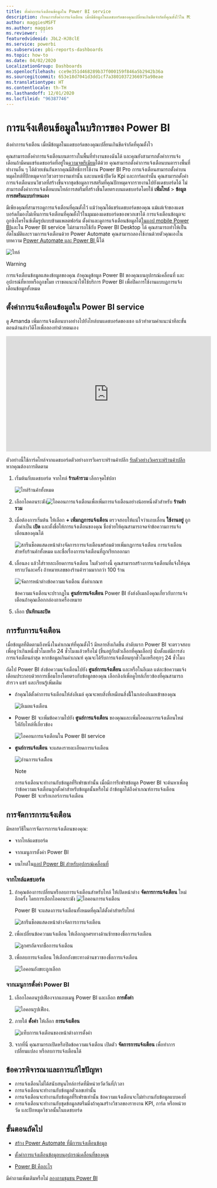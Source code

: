 ```yaml
---
title: ตั้งค่าการแจ้งเตือนข้อมูลใน Power BI service
description: เรียนการตั้งค่าการแจ้งเตือน เมื่อมีข้อมูลในแดชบอร์ดของคุณเปลี่ยนเกินขีดจำกัดที่คุณตั้งไว้ใน Microsoft Power BI service
author: maggiesMSFT
ms.author: maggies
ms.reviewer: ''
featuredvideoid: JbL2-HJ8clE
ms.service: powerbi
ms.subservice: pbi-reports-dashboards
ms.topic: how-to
ms.date: 04/02/2020
LocalizationGroup: Dashboards
ms.openlocfilehash: cce9e351d468289b37f000159f846a5b2942b36a
ms.sourcegitcommit: 653e18d7041d3dd1cf7a38010372366975a98eae
ms.translationtype: HT
ms.contentlocale: th-TH
ms.lasthandoff: 12/01/2020
ms.locfileid: "96387746"
---
```

# <a name="data-alerts-in-the-power-bi-service"></a>การแจ้งเตือนข้อมูลในบริการของ Power BI

ต้งค่าการแจ้งเตือน เมื่อมีข้อมูลในแดชบอร์ดของคุณเปลี่ยนเกินขีดจำกัดที่คุณตั้งไว

คุณสามารถตั้งค่าการแจ้งเตือนบนตารางในพื้นที่ทำงานของฉันได้ และคุณยังสามารถตั้งค่าการแจ้งเตือนถ้ามีคนแชร์แดชบอร์ดที่อยู่ใน[ความจุพรีเมียม](../admin/service-premium-what-is.md)ได้ด้วย คุณสามารถตั้งค่าการแจ้งเตือนบนตารางพื้นที่ทำงานอื่น ๆ ได้ด้วยเช่นกันหากคุณมีสิทธิ์การใช้งาน Power BI Pro การแจ้งเตือนสามารถตั้งค่าบนหมุดไทล์ที่ปักหมุดจากวิชวลรายงานเท่านั้น และบนหน้าปัดวัด Kpi และการ์ดเท่านั้น คุณสามารถตั้งค่าการแจ้งเตือนบนวิชวลที่สร้างขึ้นจากชุดข้อมูลการสตรีมที่คุณปักหมุดจากรายงานไปยังแดชบอร์ดได้ ไม่สามารถตั้งค่าการแจ้งเตือนบนไทล์การสตรีมที่สร้างขึ้นโดยตรงบนแดชบอร์ดโดยใช้ **เพิ่มไทล์** > **ข้อมูลการสตรีมแบบกำหนเอง**

มีเพียงคุณที่สามารถดูการแจ้งเตือนที่คุณตั้งไว้ แม้ว่าคุณได้แชร์แดชบอร์ดของคุณ แม้แต่เจ้าของแดชบอร์ดก็มองไม่เห็นการแจ้งเตือนที่คุณตั้งไว้ในมุมมองแดชบอร์ดของพวกเขาได้ การแจ้งเตือนข้อมูลจะถูกซิงโครไนซ์เต็มรูปแบบข้ามแพลตฟอร์ม ตั้งค่าและดูการแจ้งเตือนข้อมูลได้[ในแอป mobile Power BI](../consumer/mobile/mobile-set-data-alerts-in-the-mobile-apps.md)และใน Power BI service ไม่สามารถใช้กับ Power BI Desktop ได้ คุณสามารถทำให้เป็นอัตโนมัติและรวมการแจ้งเตือนด้วย Power Automate คุณสามารถลองใช้งานด้วยตัวคุณเองในบทความ [Power Automate และ Power BI ](../collaborate-share/service-flow-integration.md)นี้ได้

![ไทล์](media/service-set-data-alerts/powerbi-alert-types-new.png)

> [!WARNING]
> การแจ้งเตือนข้อมูลแสดงข้อมูลของคุณ ถ้าคุณดูข้อมูล Power BI ของคุณบนอุปกรณ์เคลื่อนที่ และอุปกรณ์ที่หายหรือถูกขโมย เราขอแนะนำให้ใช้บริการ Power BI เพื่อปิดการใช้งานแบบฎการแจ้งเตือนข้อมูลทั้งหมด

## <a name="set-data-alerts-in-the-power-bi-service"></a>ตั้งค่าการแจ้งเตือนข้อมูลใน Power BI service

ดู Amanda เพิ่มการแจ้งเตือนบางอย่างไปยังไทล์บนแดชบอร์ดของเธอ แล้วทำตามคำแนะนำทีละขั้นตอนด้านล่างวิดีโอเพื่อลองทำด้วยตนเอง

<iframe width="560" height="315" src="https://www.youtube.com/embed/JbL2-HJ8clE" frameborder="0" allowfullscreen></iframe>

ตัวอย่างนี้ใช้การ์ดไทล์จากแดชบอร์ดตัวอย่างการวิเคราะห์ร้านค้าปลีก [รับตัวอย่างวิเคราะห์ร้านค้าปลีก](sample-retail-analysis.md#get-the-content-pack-for-this-sample)หากคุณต้องการติดตาม

1. เริ่มต้นกับแดชบอร์ด จากไทล์ **ร้านค้ารวม** เลือกจุดไข่ปลา

   ![ไทล์ร้านค้าทั้งหมด](media/service-set-data-alerts/powerbi-card.png)

1. เลือกไอคอนระฆัง![ไอคอนการแจ้งเตือน](media/service-set-data-alerts/power-bi-bell-icon.png)เพื่อเพิ่มการแจ้งเตือนอย่างน้อยหนึ่งตัวสำหรับ **ร้านค้ารวม**

1. เมื่อต้องการเริ่มต้น ให้เลือก **+ เพิ่มกฎการแจ้งเตือน** ตรวจสอบให้แน่ใจว่าแถบเลื่อน **ใช้งานอยู่** ถูกตั้งค่าเป็น **เปิด** และตั้งชื่อให้การแจ้งเตือนของคุณ ชื่อช่วยให้คุณสามารถจดจำข้อความการแจ้งเตือนของคุณได้

   ![สกรีนช็อตแสดงหน้าต่างจัดการการแจ้งเตือนพร้อมด้วยเพิ่มกฎการแจ้งเตือน การแจ้งเตือนสำหรับร้านค้าทั้งหมด และชื่อเรื่องการแจ้งเตือนที่ถูกเรียกออกมา](media/service-set-data-alerts/powerbi-alert-title.png)

1. เลื่อนลง แล้วใส่รายละเอียดการแจ้งเตือน  ในตัวอย่างนี้ คุณสามารถสร้างการแจ้งเตือนที่แจ้งให้คุณทราบวันละครั้ง ถ้าหมายเลขของร้านค้ารวมมากกว่า 100 ร้าน

   ![จัดการหน้าต่างข้อความแจ้งเตือน ตั้งค่าเกณฑ](media/service-set-data-alerts/power-bi-set-alert-details.png)

    ข้อความแจ้งเตือนจะปรากฏใน **ศูนย์การแจ้งเตือน** Power BI ยังส่งอีเมลถึงคุณเกี่ยวกับการแจ้งเตือนถ้าคุณเลือกกล่องกาเครื่องหมาย

1. เลือก **บันทึกและปิด**

## <a name="receiving-alerts"></a>การรับการแจ้งเตือน

เมื่อข้อมูลที่ติดตามถึงหนึ่งในค่าเกณฑ์ที่คุณตั้งไว้ มีหลายสิ่งเกิดขึ้น ลำดับแรก Power BI จะตรวจสอบเพื่อดูว่าเกินหนึ่งชั่วโมงหรือ 24 ชั่วโมงแล้วหรือไม่ (ขึ้นอยู่กับตัวเลือกที่คุณเลือก) นับตั้งแต่มีการส่งการแจ้งเตือนล่าสุด หากข้อมูลเกินค่าเกณฑ์ คุณจะได้รับการแจ้งเตือนทุกชั่วโมงหรือทุกๆ 24 ชั่วโมง

ถัดไป Power BI ส่งข้อความแจ้งเตือนไปยัง **ศูนย์การแจ้งเตือน** และหรือในอีเมล แต่ละข้อความแจ้งเตือนประกอบด้วยการเชื่อมโยงโดยตรงกับข้อมูลของคุณ เลือกลิงก์เพื่อดูไทล์เกี่ยวข้องที่คุณสามารถสำรวจ แชร์ และเรียนรู้เพิ่มเติม  

* ถ้าคุณได้ตั้งค่าการแจ้งเตือนให้ส่งอีเมล์ คุณจะพบสิ่งที่เหมือนสิ่งนี้้ในกล่องอีเมลเข้าของคุณ

   ![อีเมลแจ้งเตือน](media/service-set-data-alerts/powerbi-alerts-email.png)

* Power BI จะเพิ่มข้อความไปยัง **ศูนย์การแจ้งเตือน** ของคุณและเพิ่มไอคอนการแจ้งเตือนใหม่ใหักับไทล์ที่เกี่ยวข้อง

   ![ไอคอนการแจ้งเตือนใน Power BI service](media/service-set-data-alerts/powerbi-alert-notifications.png)

* **ศูนย์การแจ้งเตือน** จะแสดงรายละเอียดการแจ้งเตือน

    ![อ่านการแจ้งเตืิอน](media/service-set-data-alerts/powerbi-alert-notification.png)

   > [!NOTE]
   > การแจ้งเตือนจะทำงานกับข้อมูลที่รีเฟรชเท่านั้น เมื่อมีการรีเฟรชข้อมูล Power BI จะค้นหาเพื่อดูว่าข้อความแจ้งเตือนถูกตั้งค่าสำหรับข้อมูลนั้นหรือไม่ ถ้าข้อมูลได้ถึงค่าเกณฑ์การแจ้งเตือน Power BI จะทริกเกอร์การแจ้งเตือน

## <a name="managing-alerts"></a>การจัดการการแจ้งเตือน

มีหลายวิธีในการจัดการการแจ้งเตือนของคุณ:

* จากไทล์แดชบอร์ด

* จากเมนูการตั้งค่า Power BI

* บนไทล์ใน[แอป Power BI สำหรับอุปกรณ์เคลื่อนที่](../consumer/mobile/mobile-set-data-alerts-in-the-mobile-apps.md)

### <a name="from-the-dashboard-tile"></a>จากไทล์แดชบอร์ด

1. ถ้าคุณต้องการเปลี่ยนหรือลบการแจ้งเตือนสำหรับไทล์ ให้เปิดหน้าต่าง **จัดการการแจ้งเตือน** ใหม่อีกครั้ง โดยการเลือกไอคอนระฆัง ![ไอคอนการแจ้งเตือน](media/service-set-data-alerts/power-bi-bell-icon.png)

    Power BI จะแสดงการแจ้งเตือนทั้งหมดที่คุณได้ตั้งค่าสำหรับไทล์

    ![สกรีนช็อตแสดงหน้าต่างจัดการการแจ้งเตือน](media/service-set-data-alerts/powerbi-see-alerts.png)

1. เพื่อเปลี่ยนข้อความแจ้งเตือน ให้เลือกลูกศรทางด้านซ้ายของชื่อการแจ้งเตือน

    ![ลูกศรถัดจากชื่อการแจ้งเตือน](media/service-set-data-alerts/powerbi-see-alerts-arrow.png)

1. เพื่อลบการแจ้งเตือน ให้เลือกถังขยะทางด้านขวาของชื่อการแจ้งเตือน

      ![ไอคอนถังขยะถูกเลือก](media/service-set-data-alerts/powerbi-see-alerts-delete.png)

### <a name="from-the-power-bi-settings-menu"></a>จากเมนูการตั้งค่า Power BI

1. เลือกไอคอนรูปเฟืองจากแถบเมนู Power BI และเลือก **การตั้งค่า**

    ![ไอคอนรูปเฟือง](media/service-set-data-alerts/powerbi-gear-icon.png).

1. ภายใต้ **ตั้งค่า** ให้เลือก **การแจ้งเตือน**

    ![แท็บการแจ้งเตือนของหน้าต่างการตั้งค่า](media/service-set-data-alerts/powerbi-alert-settings.png)

1. จากที่นี่ คุณสามารถเปิดหรือปิดข้อความแจ้งเตือน เปิดตัว **จัดการการแจ้งเตือน** เพื่อทำการเปลี่ยนแปลง หรือลบการแจ้งเตือนได้

## <a name="considerations-and-troubleshooting"></a>ข้อควรพิจารณาและการแก้ไขปัญหา

* การแจ้งเตือนไม่ได้สนับสนุนไทล์การ์ดที่มีหน่วยวัดวันที่/เวลา
* การแจ้งเตือนจะทำงานกับข้อมูลตัวเลขเท่านั้น
* การแจ้งเตือนจะทำงานกับข้อมูลที่รีเฟรชเท่านั้น ข้อความแจ้งเตือนจะไม่ทำงานกับข้อมูลแบบคงที่
* การแจ้งเตือนจะทำงานกับชุดข้อมูลสตรีมมิ่งถ้าคุณสร้างวิชวลของรายงาน KPI, การ์ด หรือหน่วยวัด และปักหมุดวิชวลนั้นในแดชบอร์ด


## <a name="next-steps"></a>ขั้นตอนถัดไป

* [สร้าง Power Automate ที่มีการแจ้งเตือนข้อมูล](../collaborate-share/service-flow-integration.md)

* [ตั้งค่าการแจ้งเตือนข้อมูลบนอุปกรณ์เคลื่อนที่ของคุณ](../consumer/mobile/mobile-set-data-alerts-in-the-mobile-apps.md)

* [Power BI คืออะไร](../fundamentals/power-bi-overview.md)

มีคำถามเพิ่มเติมหรือไม่ [ลองถามชุมชน Power BI](https://community.powerbi.com/)
